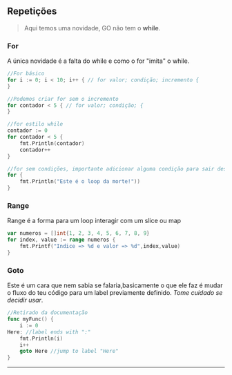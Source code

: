 ## Repetições
   > Aqui temos uma novidade, GO não tem o **while**. 
### For
A única novidade é a falta do while e como o for "imita" o while.
```go
//For básico
for i := 0; i < 10; i++ { // for valor; condição; incremento { 
}

//Podemos criar for sem o incremento
for contador < 5 { // for valor; condição; {
}

//for estilo while
contador := 0
for contador < 5 {
    fmt.Println(contador)
    contador++
}

//for sem condições, importante adicionar alguma condição para sair deste loop, este seria o mesmo que while true.
for {
    fmt.Println("Este é o loop da morte!"))
}
```

### Range
Range é a forma para um loop interagir com um slice ou map
```go
var numeros = []int{1, 2, 3, 4, 5, 6, 7, 8, 9}
for index, value := range numeros {
    fmt.Printf("Indice => %d e valor => %d",index,value)
}
```
### Goto
Este é um cara que nem sabia se falaria,basicamente o que ele faz é mudar o fluxo do teu código para um label previamente definido. *Tome cuidado se decidir usar*.
```go
//Retirado da documentação
func myFunc() {
	i := 0
Here: //label ends with	":"
	fmt.Println(i)
	i++
	goto Here //jump to label "Here"
}
```
___
